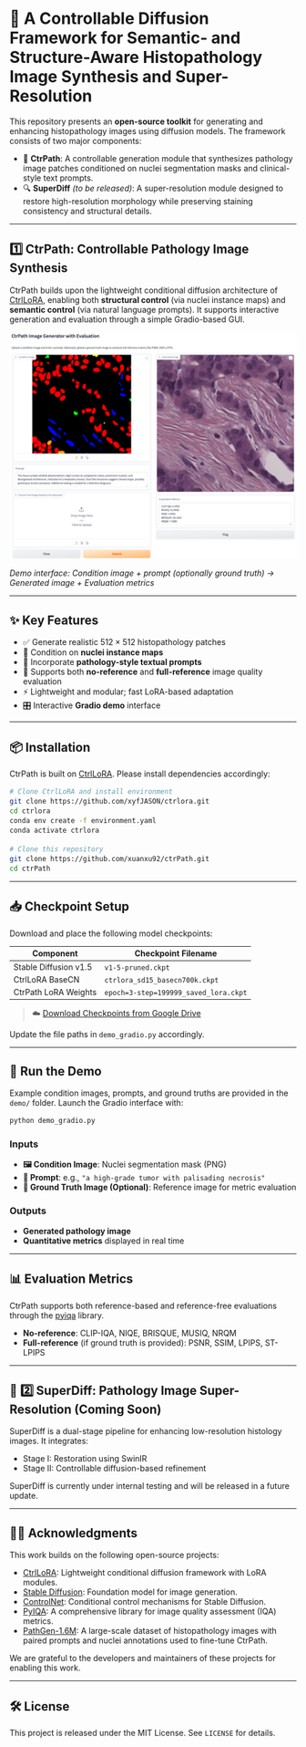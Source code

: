 # 🧬 A Controllable Diffusion Framework for Semantic- and Structure-Aware Histopathology Image Synthesis and Super-Resolution

This repository presents an **open-source toolkit** for generating and enhancing histopathology images using diffusion models. The framework consists of two major components:

- 🧠 **CtrPath**: A controllable generation module that synthesizes pathology image patches conditioned on nuclei segmentation masks and clinical-style text prompts.
- 🔍 **SuperDiff** *(to be released)*: A super-resolution module designed to restore high-resolution morphology while preserving staining consistency and structural details.

---

## 1️⃣ CtrPath: Controllable Pathology Image Synthesis

CtrPath builds upon the lightweight conditional diffusion architecture of [CtrlLoRA](https://github.com/xyfJASON/ctrlora), enabling both **structural control** (via nuclei instance maps) and **semantic control** (via natural language prompts). It supports interactive generation and evaluation through a simple Gradio-based GUI.

<p align="center">
  <img src="ctrlora.png" width="700"/>
</p>

*Demo interface: Condition image + prompt (optionally ground truth) → Generated image + Evaluation metrics*

---

## ✨ Key Features

- ✅ Generate realistic $512\times512$ histopathology patches
- 🔬 Condition on **nuclei instance maps**
- 🧠 Incorporate **pathology-style textual prompts**
- 📏 Supports both **no-reference** and **full-reference** image quality evaluation
- ⚡ Lightweight and modular; fast LoRA-based adaptation
- 🎛️ Interactive **Gradio demo** interface

---

## 📦 Installation

CtrPath is built on [CtrlLoRA](https://github.com/xyfJASON/ctrlora). Please install dependencies accordingly:

```bash
# Clone CtrlLoRA and install environment
git clone https://github.com/xyfJASON/ctrlora.git
cd ctrlora
conda env create -f environment.yaml
conda activate ctrlora

# Clone this repository
git clone https://github.com/xuanxu92/ctrPath.git
cd ctrPath
````

---

## 📥 Checkpoint Setup

Download and place the following model checkpoints:

| Component             | Checkpoint Filename                   |
| --------------------- | ------------------------------------- |
| Stable Diffusion v1.5 | `v1-5-pruned.ckpt`                    |
| CtrlLoRA BaseCN       | `ctrlora_sd15_basecn700k.ckpt`        |
| CtrPath LoRA Weights  | `epoch=3-step=199999_saved_lora.ckpt` |

> ☁️ [Download Checkpoints from Google Drive](https://drive.google.com/file/d/1W-_2likkW0nsmnZRieRzx0y_1PTvzM1I/view?usp=sharing)

Update the file paths in `demo_gradio.py` accordingly.

---

## 🚀 Run the Demo

Example condition images, prompts, and ground truths are provided in the `demo/` folder. Launch the Gradio interface with:

```bash
python demo_gradio.py
```

### Inputs

* **🖼️ Condition Image**: Nuclei segmentation mask (PNG)
* **🧠 Prompt**: e.g., `"a high-grade tumor with palisading necrosis"`
* **🧪 Ground Truth Image (Optional)**: Reference image for metric evaluation

### Outputs

* **Generated pathology image**
* **Quantitative metrics** displayed in real time

---

## 📊 Evaluation Metrics

CtrPath supports both reference-based and reference-free evaluations through the [pyiqa](https://github.com/chaofengc/IQA-PyTorch) library.

* **No-reference**: CLIP-IQA, NIQE, BRISQUE, MUSIQ, NRQM
* **Full-reference** (if ground truth is provided): PSNR, SSIM, LPIPS, ST-LPIPS

---

## 🔬 2️⃣ SuperDiff: Pathology Image Super-Resolution (Coming Soon)

SuperDiff is a dual-stage pipeline for enhancing low-resolution histology images. It integrates:

* Stage I: Restoration using SwinIR
* Stage II: Controllable diffusion-based refinement

SuperDiff is currently under internal testing and will be released in a future update.

---


## 🧑‍💻 Acknowledgments

This work builds on the following open-source projects:

- [CtrlLoRA](https://github.com/xyfJASON/ctrlora): Lightweight conditional diffusion framework with LoRA modules.
- [Stable Diffusion](https://github.com/CompVis/stable-diffusion): Foundation model for image generation.
- [ControlNet](https://github.com/lllyasviel/ControlNet): Conditional control mechanisms for Stable Diffusion.
- [PyIQA](https://github.com/chaofengc/IQA-PyTorch): A comprehensive library for image quality assessment (IQA) metrics.
- [PathGen-1.6M](https://github.com/PathFoundation/PathGen-1.6M): A large-scale dataset of histopathology images with paired prompts and nuclei annotations used to fine-tune CtrPath.

We are grateful to the developers and maintainers of these projects for enabling this work.

---

## 🛠️ License

This project is released under the MIT License. See `LICENSE` for details.




